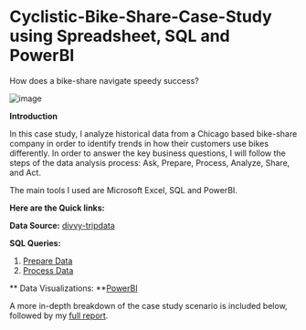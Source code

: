 # Cyclistic-Bike-Share-Case-Study using Spreadsheet, SQL and PowerBI
How does a bike-share navigate speedy success?

![image](https://github.com/user-attachments/assets/a9149887-8d0d-4d6b-91ad-2b43592f6fa0)

**Introduction**

In this case study, I analyze historical data from a Chicago based bike-share company in order to identify trends in how their customers use bikes differently. In order to answer the key business questions, I will follow the steps of the data analysis process: Ask, Prepare, Process, Analyze, Share, and Act.

The main tools I used are Microsoft Excel, SQL and PowerBI. 


**Here are the Quick links:**

  **Data Source:** [divvy-tripdata](https://divvy-tripdata.s3.amazonaws.com/index.html)


  **SQL Queries:**

1. [Prepare Data](https://github.com/nazim800/Cyclistic-Bike-Share-Case-Study/blob/main/Prepare-Data%3A-Gathering-and-Organizing-Data)
2. [Process Data](https://github.com/nazim800/Cyclistic-Bike-Share-Case-Study/blob/main/Process-Data%3A-Cleaning-%26-Transforming-Data)


 ** Data Visualizations: **[PowerBI](https://github.com/nazim800/Cyclistic-Bike-Share-Case-Study/blob/main/Cyclistic-Bike-Share_Visualization.pdf)


A more in-depth breakdown of the case study scenario is included below, followed by my [full report](https://github.com/nazim800/Cyclistic-Bike-Share-Case-Study/blob/main/Cyclistic%20Bike%20Share%20Case%20Study_Final%20Report.pdf).
